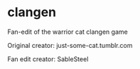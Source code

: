 # clangen
Fan-edit of the warrior cat clangen game

Original creator: just-some-cat.tumblr.com

Fan edit creator: SableSteel
